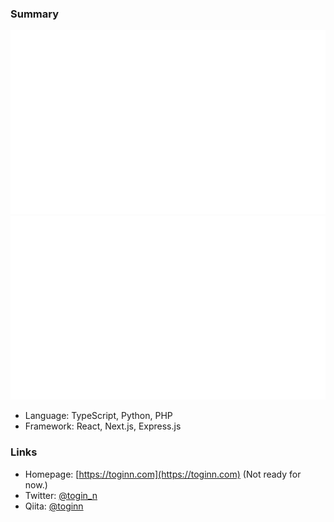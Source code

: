 ### Summary

![](https://github.com/toginn/github-stats/blob/master/generated/overview.svg)
![](https://github.com/toginn/github-stats/blob/master/generated/languages.svg)

* Language: TypeScript, Python, PHP
* Framework: React, Next.js, Express.js

### Links

* Homepage: [https://toginn.com](https://toginn.com) (Not ready for now.)
* Twitter: [@togin_n](https://twitter.com/togin_n)
* Qiita: [@toginn](https://qiita.com/toginn)

